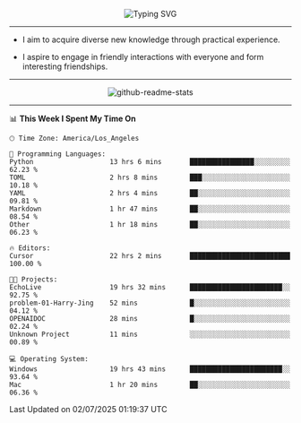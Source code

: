 <p align="center">
  <img src="https://readme-typing-svg.demolab.com?font=Fira+Code&weight=500&size=32&duration=2500&pause=1600&center=true&vCenter=true&random=false&width=1024&height=64&lines=Hi+there+%F0%9F%91%8B;I'm+delighted+you+could+make+it+here+%F0%9F%8E%89;I'm+Harry%2C+a+college+student+still+finding+my+way" alt="Typing SVG" />
</p>


---


- I aim to acquire diverse new knowledge through practical experience.

- I aspire to engage in friendly interactions with everyone and form interesting friendships.


---


<p align="center">
  <img src="https://github-readme-stats.vercel.app/api?username=Harry-Jing&show_icons=true" alt="github-readme-stats"/>
</p>


---

<!--START_SECTION:waka-->
📊 **This Week I Spent My Time On** 

```text
🕑︎ Time Zone: America/Los_Angeles

💬 Programming Languages: 
Python                   13 hrs 6 mins       ████████████████░░░░░░░░░   62.23 % 
TOML                     2 hrs 8 mins        ███░░░░░░░░░░░░░░░░░░░░░░   10.18 % 
YAML                     2 hrs 4 mins        ██░░░░░░░░░░░░░░░░░░░░░░░   09.81 % 
Markdown                 1 hr 47 mins        ██░░░░░░░░░░░░░░░░░░░░░░░   08.54 % 
Other                    1 hr 18 mins        ██░░░░░░░░░░░░░░░░░░░░░░░   06.23 % 

🔥 Editors: 
Cursor                   22 hrs 2 mins       █████████████████████████   100.00 % 

🐱‍💻 Projects: 
EchoLive                 19 hrs 32 mins      ███████████████████████░░   92.75 % 
problem-01-Harry-Jing    52 mins             █░░░░░░░░░░░░░░░░░░░░░░░░   04.12 % 
OPENAIDOC                28 mins             █░░░░░░░░░░░░░░░░░░░░░░░░   02.24 % 
Unknown Project          11 mins             ░░░░░░░░░░░░░░░░░░░░░░░░░   00.89 % 

💻 Operating System: 
Windows                  19 hrs 43 mins      ███████████████████████░░   93.64 % 
Mac                      1 hr 20 mins        ██░░░░░░░░░░░░░░░░░░░░░░░   06.36 % 
```


 Last Updated on 02/07/2025 01:19:37 UTC
<!--END_SECTION:waka-->
